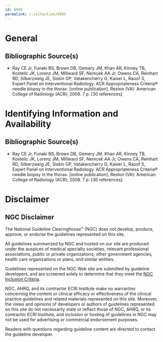 ```yaml
---
id: 6995
permalink: /:collection/6995
---
```


# General

## Bibliographic Source(s)

- Ray CE Jr, Funaki BS, Brown DB, Gemery JM, Khan AR, Kinney TB, Kostelic JK, Lorenz JM, Millward SF, Nemcek AA Jr, Owens CA, Reinhart RD, Silberzweig JE, Siskin GP, Vatakencherry G, Kaiser L, Raoof S, Expert Panel on Interventional Radiology. ACR Appropriateness Criteria® needle biopsy in the thorax. [online publication]. Reston (VA): American College of Radiology (ACR); 2008. 7 p. [30 references]

# Identifying Information and Availability

## Bibliographic Source(s)

- Ray CE Jr, Funaki BS, Brown DB, Gemery JM, Khan AR, Kinney TB, Kostelic JK, Lorenz JM, Millward SF, Nemcek AA Jr, Owens CA, Reinhart RD, Silberzweig JE, Siskin GP, Vatakencherry G, Kaiser L, Raoof S, Expert Panel on Interventional Radiology. ACR Appropriateness Criteria® needle biopsy in the thorax. [online publication]. Reston (VA): American College of Radiology (ACR); 2008. 7 p. [30 references]

# Disclaimer

## NGC Disclaimer

The National Guideline Clearinghouse™ (NGC) does not develop, produce, approve, or endorse the guidelines represented on this site.

All guidelines summarized by NGC and hosted on our site are produced under the auspices of medical specialty societies, relevant professional associations, public or private organizations, other government agencies, health care organizations or plans, and similar entities.

Guidelines represented on the NGC Web site are submitted by guideline developers, and are screened solely to determine that they meet the [NGC Inclusion Criteria](/help-and-about/summaries/inclusion-criteria).

NGC, AHRQ, and its contractor ECRI Institute make no warranties concerning the content or clinical efficacy or effectiveness of the clinical practice guidelines and related materials represented on this site. Moreover, the views and opinions of developers or authors of guidelines represented on this site do not necessarily state or reflect those of NGC, AHRQ, or its contractor ECRI Institute, and inclusion or hosting of guidelines in NGC may not be used for advertising or commercial endorsement purposes.

Readers with questions regarding guideline content are directed to contact the guideline developer.

